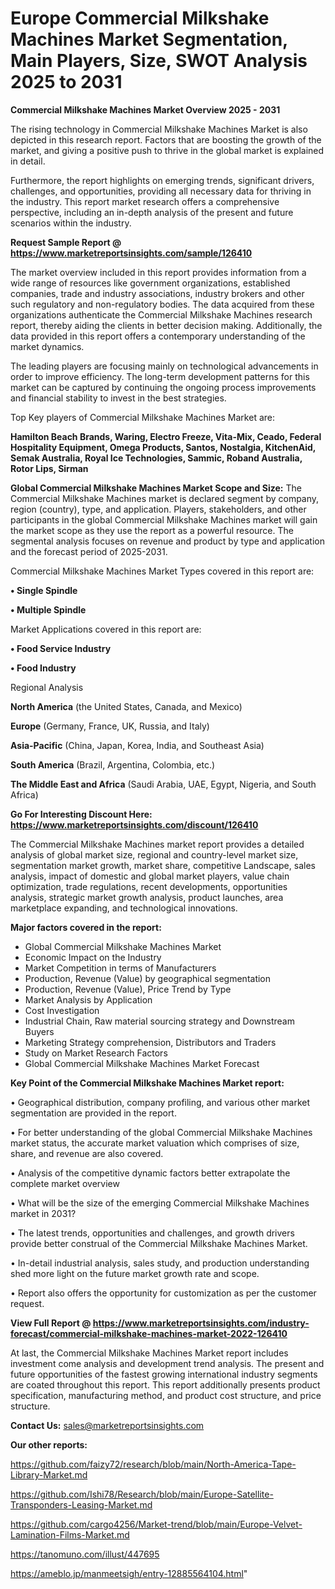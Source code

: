 # Europe Commercial Milkshake Machines Market Segmentation, Main Players, Size, SWOT Analysis 2025 to 2031

<Strong> Commercial Milkshake Machines Market Overview 2025 - 2031</strong>

The rising technology in Commercial Milkshake Machines Market is also depicted in this research report. Factors that are boosting the growth of the market, and giving a positive push to thrive in the global market is explained in detail.

Furthermore, the report highlights on emerging trends, significant drivers, challenges, and opportunities, providing all necessary data for thriving in the industry. This report market research offers a comprehensive perspective, including an in-depth analysis of the present and future scenarios within the industry.

<strong>Request Sample Report @ <a href=https://www.marketreportsinsights.com/sample/126410>https://www.marketreportsinsights.com/sample/126410</a></strong>

The market overview included in this report provides information from a wide range of resources like government organizations, established companies, trade and industry associations, industry brokers and other such regulatory and non-regulatory bodies. The data acquired from these organizations authenticate the Commercial Milkshake Machines research report, thereby aiding the clients in better decision making. Additionally, the data provided in this report offers a contemporary understanding of the market dynamics.

The leading players are focusing mainly on technological advancements in order to improve efficiency. The long-term development patterns for this market can be captured by continuing the ongoing process improvements and financial stability to invest in the best strategies.

Top Key players of Commercial Milkshake Machines Market are:

<strong>Hamilton Beach Brands, Waring, Electro Freeze, Vita-Mix, Ceado, Federal Hospitality Equipment, Omega Products, Santos, Nostalgia, KitchenAid, Semak Australia, Royal Ice Technologies, Sammic, Roband Australia, Rotor Lips, Sirman</strong>

<strong><b>Global Commercial Milkshake Machines Market Scope and Size:</b></strong>
The Commercial Milkshake Machines market is declared segment by company, region (country), type, and application. Players, stakeholders, and other participants in the global Commercial Milkshake Machines market will gain the market scope as they use the report as a powerful resource. The segmental analysis focuses on revenue and product by type and application and the forecast period of 2025-2031.

Commercial Milkshake Machines Market Types covered in this report are:

<strong>• Single Spindle

• Multiple Spindle</strong>

Market Applications covered in this report are:

<strong>• Food Service Industry

• Food Industry</strong> 

Regional Analysis

<strong>North America</strong> (the United States, Canada, and Mexico)

<strong>Europe</strong> (Germany, France, UK, Russia, and Italy)

<strong>Asia-Pacific</strong> (China, Japan, Korea, India, and Southeast Asia)

<strong>South America</strong> (Brazil, Argentina, Colombia, etc.)

<strong>The Middle East and Africa</strong> (Saudi Arabia, UAE, Egypt, Nigeria, and South Africa)

<strong>Go For Interesting Discount Here: <a href=https://www.marketreportsinsights.com/discount/126410>https://www.marketreportsinsights.com/discount/126410</a></strong>

The Commercial Milkshake Machines market report provides a detailed analysis of global market size, regional and country-level market size, segmentation market growth, market share, competitive Landscape, sales analysis, impact of domestic and global market players, value chain optimization, trade regulations, recent developments, opportunities analysis, strategic market growth analysis, product launches, area marketplace expanding, and technological innovations.

<strong><b>Major factors covered in the report:</b></strong>
<ul>
  <li>Global Commercial Milkshake Machines Market </li>
  <li>Economic Impact on the Industry</li>
  <li>Market Competition in terms of Manufacturers</li>
  <li>Production, Revenue (Value) by geographical segmentation</li>
  <li>Production, Revenue (Value), Price Trend by Type</li>
  <li>Market Analysis by Application</li>
  <li>Cost Investigation</li>
  <li>Industrial Chain, Raw material sourcing strategy and Downstream Buyers</li>
  <li>Marketing Strategy comprehension, Distributors and Traders</li>
  <li>Study on Market Research Factors</li>
  <li>Global Commercial Milkshake Machines Market Forecast</li>
</ul>

<strong><b>Key Point of the Commercial Milkshake Machines Market report:</b></strong>

• Geographical distribution, company profiling, and various other market segmentation are provided in the report.

• For better understanding of the global Commercial Milkshake Machines market status, the accurate market valuation which comprises of size, share, and revenue are also covered.

• Analysis of the competitive dynamic factors better extrapolate the complete market overview

• What will be the size of the emerging Commercial Milkshake Machines market in 2031?

• The latest trends, opportunities and challenges, and growth drivers provide better construal of the Commercial Milkshake Machines Market.

• In-detail industrial analysis, sales study, and production understanding shed more light on the future market growth rate and scope.

• Report also offers the opportunity for customization as per the customer request.

<strong><b>View Full Report @ <a href=https://www.marketreportsinsights.com/industry-forecast/commercial-milkshake-machines-market-2022-126410>https://www.marketreportsinsights.com/industry-forecast/commercial-milkshake-machines-market-2022-126410</a></b></strong>


At last, the Commercial Milkshake Machines Market report includes investment come analysis and development trend analysis. The present and future opportunities of the fastest growing international industry segments are coated throughout this report. This report additionally presents product specification, manufacturing method, and product cost structure, and price structure.

<strong>Contact Us:</strong>
sales@marketreportsinsights.com

<strong>Our other reports:</strong>

<a href=https://github.com/faizy72/research/blob/main/North-America-Tape-Library-Market.md>https://github.com/faizy72/research/blob/main/North-America-Tape-Library-Market.md</a>

<a href=https://github.com/Ishi78/Research/blob/main/Europe-Satellite-Transponders-Leasing-Market.md>https://github.com/Ishi78/Research/blob/main/Europe-Satellite-Transponders-Leasing-Market.md</a>

<a href=https://github.com/cargo4256/Market-trend/blob/main/Europe-Velvet-Lamination-Films-Market.md>https://github.com/cargo4256/Market-trend/blob/main/Europe-Velvet-Lamination-Films-Market.md</a>

<a href=https://tanomuno.com/illust/447695>https://tanomuno.com/illust/447695</a>

<a href=https://ameblo.jp/manmeetsigh/entry-12885564104.html>https://ameblo.jp/manmeetsigh/entry-12885564104.html</a>"
